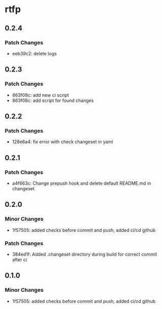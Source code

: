 # rtfp

## 0.2.4

### Patch Changes

- eeb39c2: delete logs

## 0.2.3

### Patch Changes

- 863f08c: add new ci script
- 863f08c: add script for found changes

## 0.2.2

### Patch Changes

- 128e6a4: fix error with check changeset in yaml

## 0.2.1

### Patch Changes

- a4f663c: Change prepush hook and delete default README.md in changeset

## 0.2.0

### Minor Changes

- 1f57505: added checks before commit and push, added ci/cd github

### Patch Changes

- 384ed1f: Added .changeset directory during build for correct commit after ci

## 0.1.0

### Minor Changes

- 1f57505: added checks before commit and push, added ci/cd github
